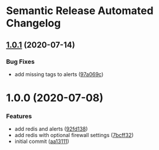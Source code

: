 # Semantic Release Automated Changelog

## [1.0.1](https://github.com/AlaskaAirlines/tfmodule-azure-redis/compare/v1.0.0...v1.0.1) (2020-07-14)


### Bug Fixes

* add missing tags to alerts ([97a069c](https://github.com/AlaskaAirlines/tfmodule-azure-redis/commit/97a069c65b69ae08164f8345eff55d6d5f929808))

# 1.0.0 (2020-07-08)


### Features

* add redis and alerts ([92fd138](https://github.com/AlaskaAirlines/tfmodule-azure-redis/commit/92fd138264b0d245e34b760bf8b9748fcc2d3f28))
* add redis with optional firewall settings ([7bcff32](https://github.com/AlaskaAirlines/tfmodule-azure-redis/commit/7bcff32b18639ba3e0c4dc4276dfdf651f14082b))
* initial commit ([aa13111](https://github.com/AlaskaAirlines/tfmodule-azure-redis/commit/aa13111f5847136467f8d8cd20fb87062ade25ac))
